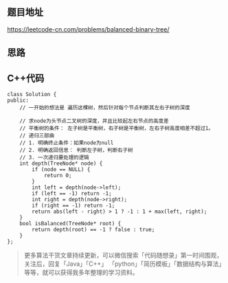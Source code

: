 ## 题目地址 
https://leetcode-cn.com/problems/balanced-binary-tree/

## 思路 


## C++代码

```
class Solution {
public:
    // 一开始的想法是 遍历这棵树，然后针对每个节点判断其左右子树的深度

    // 求node为头节点二叉树的深度，并且比较起左右节点的高度差
    // 平衡树的条件： 左子树是平衡树，右子树是平衡树，左右子树高度相差不超过1。
    // 递归三部曲
    // 1. 明确终止条件：如果node为null
    // 2. 明确返回信息： 判断左子树，判断右子树
    // 3. 一次递归要处理的逻辑
    int depth(TreeNode* node) {
        if (node == NULL) {
            return 0;
        }
        int left = depth(node->left);
        if (left == -1) return -1;
        int right = depth(node->right);
        if (right == -1) return -1;
        return abs(left - right) > 1 ? -1 : 1 + max(left, right);
    }
    bool isBalanced(TreeNode* root) {
        return depth(root) == -1 ? false : true;
    }
};
```

> 更多算法干货文章持续更新，可以微信搜索「代码随想录」第一时间围观，关注后，回复「Java」「C++」 「python」「简历模板」「数据结构与算法」等等，就可以获得我多年整理的学习资料。
